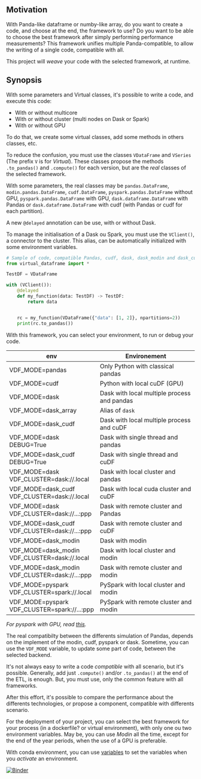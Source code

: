 ## Motivation

With Panda-like dataframe or numby-like array, do you want to create a code, and choose at the end, the framework
to use?  Do you want to be able to choose the best framework after simply performing performance measurements?
This framework unifies multiple Panda-compatible,
to allow the writing of a single code, compatible with all.

This project will *weave* your code with the selected framework, at runtime.

## Synopsis

With some parameters and Virtual classes, it's possible to write a code, and execute this code:

- With or without multicore
- With or without cluster (multi nodes on Dask or Spark)
- With or without GPU

To do that, we create some virtual classes, add some methods in others classes, etc.

To reduce the confusion, you must use the classes `VDataFrame` and `VSeries` (The prefix `V` is for *Virtual*).
These classes propose the methods `.to_pandas()` and `.compute()` for each version, but are the *real* classes
of the selected framework.

With some parameters, the real classes may be `pandas.DataFrame`, `modin.pandas.DataFrame`,
`cudf.DataFrame`,
`pyspark.pandas.DataFrame` without GPU,
`pyspark.pandas.DataFrame` with GPU,
`dask.dataframe.DataFrame` with Pandas or
`dask.dataframe.DataFrame` with cudf (with Pandas or cudf for each partition).

A new `@delayed` annotation can be use, with or without Dask.

To manage the initialisation of a Dask ou Spark, you must use the `VClient()`,
a connector to the cluster.
This alias, can be automatically initialized with some environment variables.

```python
# Sample of code, compatible Pandas, cudf, dask, dask_modin and dask_cudf
from virtual_dataframe import *

TestDF = VDataFrame

with (VClient()):
    @delayed
    def my_function(data: TestDF) -> TestDF:
        return data


    rc = my_function(VDataFrame({"data": [1, 2]}, npartitions=2))
    print(rc.to_pandas())

```

With this framework, you can select your environment, to run or debug your code.

| env                                                 | Environement                                |
|-----------------------------------------------------|---------------------------------------------|
| VDF_MODE=pandas                                     | Only Python with classical pandas           |
| VDF_MODE=cudf                                       | Python with local cuDF (GPU)                |
| VDF_MODE=dask                                       | Dask with local multiple process and pandas |
| VDF_MODE=dask_array                                 | Alias of `dask`                               |
| VDF_MODE=dask_cudf                                  | Dask with local multiple process and cuDF   |
| VDF_MODE=dask<br />DEBUG=True                       | Dask with single thread and pandas          |
| VDF_MODE=dask_cudf<br />DEBUG=True                  | Dask with single thread and cuDF            |
| VDF_MODE=dask<br />VDF_CLUSTER=dask://.local        | Dask with local cluster and pandas          |
| VDF_MODE=dask_cudf<br />VDF_CLUSTER=dask://.local   | Dask with local cuda cluster and cuDF       |
| VDF_MODE=dask<br />VDF_CLUSTER=dask://...:ppp       | Dask with remote cluster and Pandas         |
| VDF_MODE=dask_cudf<br />VDF_CLUSTER=dask://...:ppp  | Dask with remote cluster and cuDF           |
| VDF_MODE=dask_modin<br />                           | Dask with modin                             |
| VDF_MODE=dask_modin<br />VDF_CLUSTER=dask://.local  | Dask with local cluster and modin           |
| VDF_MODE=dask_modin<br />VDF_CLUSTER=dask://...:ppp | Dask with remote cluster and modin          |
| VDF_MODE=pyspark<br />VDF_CLUSTER=spark://.local    | PySpark with local cluster and modin        |
| VDF_MODE=pyspark<br />VDF_CLUSTER=spark://...:ppp   | PySpark with remote cluster and modin       |

*For pyspark with GPU, read [this](cluster.md).*

The real compatibilty between the differents simulation of Pandas, depends on the implement of the modin, cudf, pyspark
or dask. Sometime, you can use the `VDF_MODE` variable, to update some part of code, between
the selected backend.

It's not always easy to write a code *compatible* with all scenario, but it's possible.
Generally, add just `.compute()` and/or `.to_pandas()` at the end of the ETL, is enough.
But, you must use, only the common feature with all frameworks.

After this effort, it's possible to compare the performance about the differents technologies,
or propose a component, compatible with differents scenario.

For the deployment of your project, you can select the best framework for your process
(in a dockerfile? or virtual environment),
with only one ou two environment variables.
May be, you can use *Modin* all the time, except for the end of the year periods, when the use of a GPU is preferable.

With conda environment, you can use [variables](https://docs.conda.io/projects/conda/en/latest/user-guide/tasks/manage-environments.html#setting-environment-variables)
to set the variables when you *activate* an environment.

[![Binder](https://mybinder.org/badge_logo.svg)](https://mybinder.org/v2/gh/pprados/virtual-dataframe?labpath=%2Fmain%2Fnotebooks)
